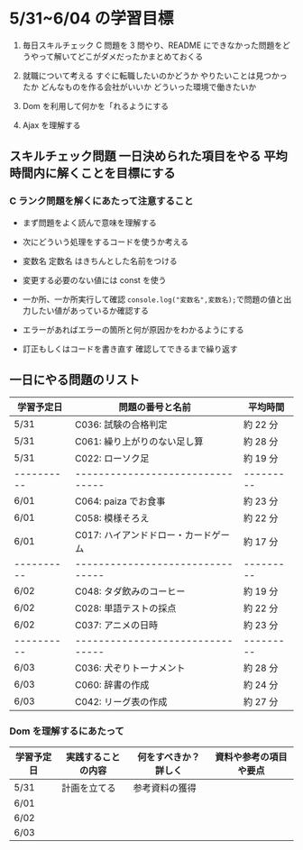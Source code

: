 # 5/31~6/04 の学習目標

1. 毎日スキルチェック C 問題を 3 問やり、README にできなかった問題をどうやって解いてどこがダメだったかまとめておくる

2. 就職について考える すぐに転職したいのかどうか やりたいことは見つかったか どんなものを作る会社がいいか どういった環境で働きたいか 

3. Dom を利用して何かを「れるようにする

4. Ajax を理解する

## スキルチェック問題 一日決められた項目をやる 平均時間内に解くことを目標にする

### C ランク問題を解くにあたって注意すること

- まず問題をよく読んで意味を理解する

- 次にどういう処理をするコードを使うか考える

- 変数名 定数名 はきちんとした名前をつける

- 変更する必要のない値には const を使う

- 一か所、一か所実行して確認 `console.log("変数名",変数名);`で問題の値と出力したい値があっているか確認する

- エラーがあればエラーの箇所と何が原因かをわかるようにする

- 訂正もしくはコードを書き直す 確認してできるまで繰り返す

## 一日にやる問題のリスト

| 学習予定日 | 問題の番号と名前                     | 平均時間  |
| ---------- | ------------------------------------ | --------- |
| 5/31       | C036: 試験の合格判定                 | 約 22 分  |
| 5/31       | C061: 繰り上がりのない足し算         | 約 28 分  |
| 5/31       | C022: ローソク足                     | 約 19 分  |
| ---------- | --------------------------------     | --------- |
| 6/01       | C064: paiza でお食事                 | 約 23 分  |
| 6/01       | C058: 模様そろえ                     | 約 22 分  |
| 6/01       | C017: ハイアンドドロー・カードゲーム | 約 17 分  |
| ---------- | --------------------------------     | --------- |
| 6/02       | C048: タダ飲みのコーヒー             | 約 19 分  |
| 6/02       | C028: 単語テストの採点               | 約 22 分  |
| 6/02       | C037: アニメの日時                   | 約 23 分  |
| ---------- | --------------------------------     | --------- |
| 6/03       | C036: 犬ぞりトーナメント             | 約 28 分  |
| 6/03       | C060: 辞書の作成                     | 約 24 分  |
| 6/03       | C042: リーグ表の作成                 | 約 27 分  |

### Dom を理解するにあたって

| 学習予定日 | 実践することの内容 | 何をすべきか？詳しく | 資料や参考の項目や要点 |
| ---------- | ------------------ | -------------------- | ---------------------- |
| 5/31       | 計画を立てる       | 参考資料の獲得       |                        |
| 6/01       |                    |                      |                        |
| 6/02       |                    |                      |                        |
| 6/03       |                    |                      |                        |
